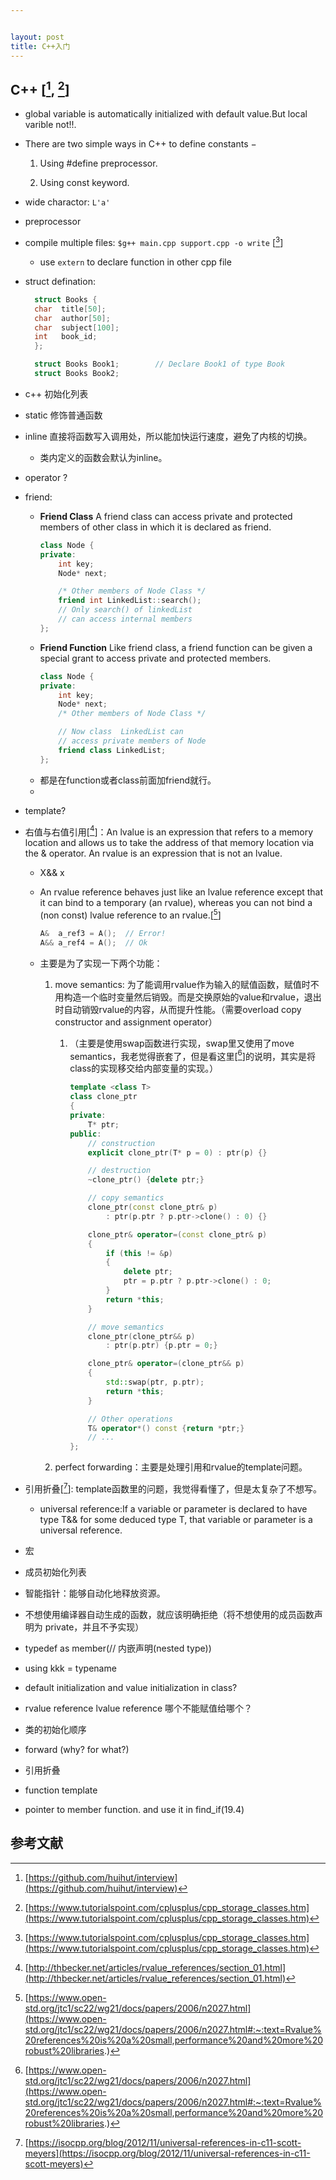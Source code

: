 ```yaml
---


layout: post
title: C++入门
---
```


## C++ [[^1], [^2]]
* global variable is automatically initialized with default value.But local varible not!!.  

* There are two simple ways in C++ to define constants −

	1. Using #define preprocessor.

	1. Using const keyword.

* wide charactor: `L'a'`
* preprocessor 
* compile multiple files: `$g++ main.cpp support.cpp -o write` [[^2]]
	* use `extern` to declare function in other cpp file 
* struct defination:
  ```c++
    struct Books {
    char  title[50];
    char  author[50];
    char  subject[100];
    int   book_id;
    };

    struct Books Book1;        // Declare Book1 of type Book
    struct Books Book2; 
  ```

* c++ 初始化列表

* static 修饰普通函数 

* inline  直接将函数写入调用处，所以能加快运行速度，避免了内核的切换。
  * 类内定义的函数会默认为inline。

* operator ?
  
* friend:
  * **Friend Class** A friend class can access private and protected members of other class in which it is declared as friend.
    ```c++
    class Node {
    private:
        int key;
        Node* next;
    
        /* Other members of Node Class */
        friend int LinkedList::search();
        // Only search() of linkedList
        // can access internal members
    };
    ``` 
  * **Friend Function** Like friend class, a friend function can be given a special grant to access private and protected members. 
    ```c++
    class Node {
    private:
        int key;
        Node* next;
        /* Other members of Node Class */
    
        // Now class  LinkedList can
        // access private members of Node
        friend class LinkedList;
    };
    ``` 
  * 都是在function或者class前面加friend就行。
  * 

* template?

* 右值与右值引用[[^lrr]]：An lvalue is an expression that refers to a memory location and allows us to take the address of that memory location via the & operator. An rvalue is an expression that is not an lvalue. 
  * X&& x
  * An rvalue reference behaves just like an lvalue reference except that it can bind to a temporary (an rvalue), whereas you can not bind a (non const) lvalue reference to an rvalue.[[^3]]

    ```c++
    A&  a_ref3 = A();  // Error!
    A&& a_ref4 = A();  // Ok
    ```

  * 主要是为了实现一下两个功能：
    1. move semantics: 为了能调用rvalue作为输入的赋值函数，赋值时不用构造一个临时变量然后销毁。而是交换原始的value和rvalue，退出时自动销毁rvalue的内容，从而提升性能。（需要overload copy constructor and assignment operator）
       1. （主要是使用swap函数进行实现，swap里又使用了move semantics，我老觉得嵌套了，但是看这里[[^3]]的说明，其实是将class的实现移交给内部变量的实现。）

          ```c++
          template <class T>
          class clone_ptr
          {
          private:
              T* ptr;
          public:
              // construction
              explicit clone_ptr(T* p = 0) : ptr(p) {}

              // destruction
              ~clone_ptr() {delete ptr;}

              // copy semantics
              clone_ptr(const clone_ptr& p)
                  : ptr(p.ptr ? p.ptr->clone() : 0) {}

              clone_ptr& operator=(const clone_ptr& p)
              {
                  if (this != &p)
                  {
                      delete ptr;
                      ptr = p.ptr ? p.ptr->clone() : 0;
                  }
                  return *this;
              }

              // move semantics
              clone_ptr(clone_ptr&& p)
                  : ptr(p.ptr) {p.ptr = 0;}

              clone_ptr& operator=(clone_ptr&& p)
              {
                  std::swap(ptr, p.ptr);
                  return *this;
              }

              // Other operations
              T& operator*() const {return *ptr;}
              // ...
          };
          ```

    2. perfect forwarding：主要是处理引用和rvalue的template问题。


* 引用折叠[[^4]]: template函数里的问题，我觉得看懂了，但是太复杂了不想写。
  * universal reference:If a variable or parameter is declared to have type T&& for some deduced type T, that variable or parameter is a universal reference.


* 宏
* 成员初始化列表
* 智能指针：能够自动化地释放资源。
* 不想使用编译器自动生成的函数，就应该明确拒绝（将不想使用的成员函数声明为 private，并且不予实现）

* typedef as member(// 内嵌声明(nested type))
* using kkk = typename 

* default initialization and value initialization in class?
* rvalue reference lvalue reference 哪个不能赋值给哪个？
* 类的初始化顺序
* forward (why? for what?)
* 引用折叠
* function template
* pointer to member function. and use it in find_if(19.4)

## 参考文献

[^1]: [https://github.com/huihut/interview](https://github.com/huihut/interview)

[^2]: [https://www.tutorialspoint.com/cplusplus/cpp_storage_classes.htm](https://www.tutorialspoint.com/cplusplus/cpp_storage_classes.htm)

[^lrr]: [http://thbecker.net/articles/rvalue_references/section_01.html](http://thbecker.net/articles/rvalue_references/section_01.html)

[^3]: [https://www.open-std.org/jtc1/sc22/wg21/docs/papers/2006/n2027.html](https://www.open-std.org/jtc1/sc22/wg21/docs/papers/2006/n2027.html#:~:text=Rvalue%20references%20is%20a%20small,performance%20and%20more%20robust%20libraries.)

[^4]: [https://isocpp.org/blog/2012/11/universal-references-in-c11-scott-meyers](https://isocpp.org/blog/2012/11/universal-references-in-c11-scott-meyers)